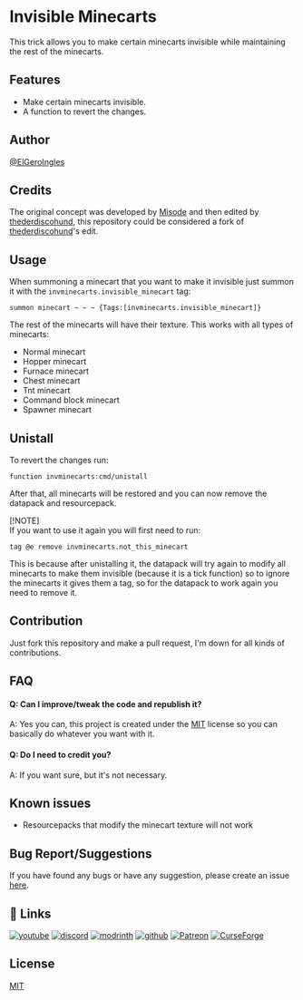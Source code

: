 
# Invisible Minecarts

This trick allows you to make certain minecarts invisible while maintaining the rest of the minecarts.

## Features

- Make certain minecarts invisible.
- A function to revert the changes.

## Author
[@ElGeroIngles](https://modrinth.com/user/ElGeroIngles)

## Credits
The original concept was developed by [Misode](https://discord.com/channels/154777837382008833/157097006500806656/678727705964838912) and then edited by [thederdiscohund](https://discord.com/channels/154777837382008833/157097006500806656/1082828169037496380), this repository could be considered a fork of [thederdiscohund](https://discord.com/channels/154777837382008833/157097006500806656/1082828169037496380)'s edit.

## Usage

When summoning a minecart that you want to make it invisible just summon it with the `invminecarts.invisible_minecart` tag:
```mcfunction
summon minecart ~ ~ ~ {Tags:[invminecarts.invisible_minecart]}
```

The rest of the minecarts will have their texture. This works with all types of minecarts:

- Normal minecart
- Hopper minecart
- Furnace minecart
- Chest minecart
- Tnt minecart
- Command block minecart
- Spawner minecart

## Unistall

To revert the changes run:

```mcfunction
function invminecarts:cmd/unistall
```

After that, all minecarts will be restored and you can now remove the datapack and resourcepack.

[!NOTE]  
If you want to use it again you will first need to run:
 ```mcfunction
 tag @e remove invminecarts.not_this_minecart
 ```
 This is because after unistalling it, the datapack will try again to modify all minecarts to make them invisible (because it is a tick function) so to ignore the minecarts it gives them a tag, so for the datapack to work again you need to remove it.

## Contribution

Just fork this repository and make a pull request, I'm down for all kinds of contributions.

## FAQ

#### Q: Can I improve/tweak the code and republish it? 

A: Yes you can, this project is created under the [MIT](https://choosealicense.com/licenses/mit/) license so you can basically do whatever you want with it.

#### Q: Do I need to credit you?

A: If you want sure, but it's not necessary.

## Known issues

- Resourcepacks that modify the minecart texture will not work

## Bug Report/Suggestions
If you have found any bugs or have any suggestion, please create an issue [here](https://github.com/ElGeroIngles/invisible-minecarts-mc/issues).

## 🔗 Links
[![youtube](https://img.shields.io/badge/youtube-ff0000?style=for-the-badge&logo=youtube&logoColor=white)](https://www.youtube.com/@EclipseStudiosMC)
[![discord](https://img.shields.io/badge/discord-7289DA?style=for-the-badge&logo=discord&logoColor=white)](https://discord.gg/4pYjW9btNc)
[![modrinth](https://img.shields.io/badge/modrinth-5AD770?style=for-the-badge&logo=modrinth&logoColor=white)](https://modrinth.com/organization/eclipse-studios)
[![github](https://img.shields.io/badge/github-000000?style=for-the-badge&logo=github&logoColor=white)](https://github.com/EclipseStudiosMC)
[![Patreon](https://img.shields.io/badge/Patreon-f96854?style=for-the-badge&logo=patreon&logoColor=white)](https://www.patreon.com/EclipseStudios447)
[![CurseForge](https://img.shields.io/badge/Curseforge-0D0D0D?style=for-the-badge&logo=curseforge&logoColor=white)](https://www.curseforge.com/members/elgeroingles/projects)

## License

[MIT](https://choosealicense.com/licenses/mit/)

